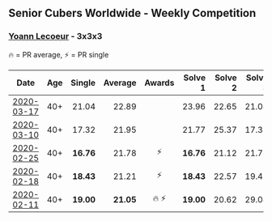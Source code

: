 ## Senior Cubers Worldwide - Weekly Competition
### [Yoann Lecoeur](../yoann_lecoeur.md) - 3x3x3

🔥 = PR average, ⚡ = PR single

| Date | Age | Single | Average | Awards | Solve 1 | Solve 2 | Solve 3 | Solve 4 | Solve 5 | Video |
| :--: | :--: | --: | --: | :--: | --: | --: | --: | --: | --: | :-- |
| [2020-03-17](../../results/333/2020-03-17.md) | 40+ | 21.04 | 22.89 |  | 23.96 | 22.65 | 21.04 | 22.06 | 26.16 | [Link](https://www.facebook.com/events/280686576235146/permalink/283354525968351/) |
| [2020-03-10](../../results/333/2020-03-10.md) | 40+ | 17.32 | 21.95 |  | 21.77 | 25.37 | 17.32 | 23.12 | 20.97 | [Link](https://www.facebook.com/events/164742401163863/permalink/167223714249065/) |
| [2020-02-25](../../results/333/2020-02-25.md) | 40+ | **16.76** | 21.78 | ⚡ | **16.76** | 21.12 | 21.76 | 23.07 | 22.47 | [Link](https://www.facebook.com/events/196320811461109/permalink/198828911210299/) |
| [2020-02-18](../../results/333/2020-02-18.md) | 40+ | **18.43** | 21.21 | ⚡ | **18.43** | 22.57 | 19.43 | 24.53 | 21.62 | [Link](https://www.facebook.com/events/2558750947697073/permalink/2562380344000800/) |
| [2020-02-11](../../results/333/2020-02-11.md) | 40+ | **19.00** | **21.05** | 🔥 ⚡ | **19.00** | 20.62 | 29.04 | 19.39 | 23.15 | [Link](https://www.facebook.com/events/616423959107229/permalink/616850075731284/) |


<!-- Global site tag (gtag.js) - Google Analytics -->
<script async src="https://www.googletagmanager.com/gtag/js?id=UA-86348435-3"></script>
<script>window.dataLayer = window.dataLayer || []; function gtag() {dataLayer.push(arguments);} gtag('js', new Date()); gtag('config', 'UA-86348435-3');</script>
